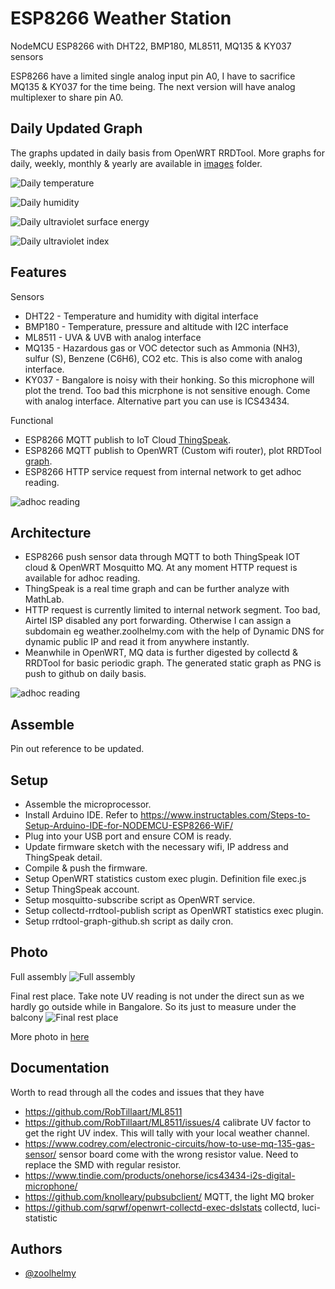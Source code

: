 
# ESP8266 Weather Station

NodeMCU ESP8266 with DHT22, BMP180, ML8511, MQ135 & KY037 sensors

ESP8266 have a limited single analog input pin A0, I have to sacrifice MQ135 & KY037 for the time being. The next version will have analog multiplexer to share pin A0.

## Daily Updated Graph

The graphs updated in daily basis from OpenWRT RRDTool. More graphs for daily, weekly, monthly & yearly are available in [images](https://github.com/zoolhelmy/ESP8266-Weather-Station/tree/main/images/graph) folder.

![Daily temperature](https://github.com/zoolhelmy/ESP8266-Weather-Station/blob/main/images/graph/temperature-day.png?raw=true)

![Daily humidity](https://github.com/zoolhelmy/ESP8266-Weather-Station/blob/main/images/graph/humidity-day.png?raw=true)

![Daily ultraviolet surface energy](https://github.com/zoolhelmy/ESP8266-Weather-Station/blob/main/images/graph/uv-day.png?raw=true)

![Daily ultraviolet index](https://github.com/zoolhelmy/ESP8266-Weather-Station/blob/main/images/graph/duv-day.png?raw=true)

## Features

Sensors
- DHT22 - Temperature and humidity with digital interface
- BMP180 - Temperature, pressure and altitude with I2C interface
- ML8511 - UVA & UVB with analog interface
- MQ135 - Hazardous gas or VOC detector such as Ammonia (NH3), sulfur (S), Benzene (C6H6), CO2 etc. This is also come with analog interface.
- KY037 - Bangalore is noisy with their honking. So this microphone will plot the trend. Too bad this micrphone is not sensitive enough. Come with analog interface. Alternative part you can use is ICS43434.

Functional
- ESP8266 MQTT publish to IoT Cloud [ThingSpeak](https://thingspeak.com/channels/1927021).
- ESP8266 MQTT publish to OpenWRT (Custom wifi router), plot RRDTool [graph](https://github.com/zoolhelmy/ESP8266-Weather-Station/tree/main/images/graph).
- ESP8266 HTTP service request from internal network to get adhoc reading.

![adhoc reading](https://github.com/zoolhelmy/ESP8266-Weather-Station/blob/main/images/photo/Mobile_HTTP.jpg?raw=true)

## Architecture

- ESP8266 push sensor data through MQTT to both ThingSpeak IOT cloud & OpenWRT Mosquitto MQ. At any moment HTTP request is available for adhoc reading. 
- ThingSpeak is a real time graph and can be further analyze with MathLab.
- HTTP request is currently limited to internal network segment. Too bad, Airtel ISP disabled any port forwarding. Otherwise I can assign a subdomain eg weather.zoolhelmy.com with the help of Dynamic DNS for dynamic public IP and read it from anywhere instantly. 
- Meanwhile in OpenWRT, MQ data is further digested by collectd & RRDTool for basic periodic graph. The generated static graph as PNG is push to github on daily basis.

![adhoc reading](https://github.com/zoolhelmy/ESP8266-Weather-Station/blob/main/images/photo/Architecture.png?raw=true)

## Assemble

Pin out reference to be updated.

## Setup

- Assemble the microprocessor.
- Install Arduino IDE. Refer to https://www.instructables.com/Steps-to-Setup-Arduino-IDE-for-NODEMCU-ESP8266-WiF/
- Plug into your USB port and ensure COM is ready.
- Update firmware sketch with the necessary wifi, IP address and ThingSpeak detail.
- Compile & push the firmware.
- Setup OpenWRT statistics custom exec plugin. Definition file exec.js
- Setup ThingSpeak account.
- Setup mosquitto-subscribe script as OpenWRT service.
- Setup collectd-rrdtool-publish script as OpenWRT statistics exec plugin.
- Setup rrdtool-graph-github.sh script as daily cron.

## Photo

Full assembly 
![Full assembly](https://github.com/zoolhelmy/ESP8266-Weather-Station/blob/main/images/photo/ESP8266_full_assembly.jpg?raw=true)

Final rest place. Take note UV reading is not under the direct sun as we hardly go outside while in Bangalore. So its just to measure under the balcony
![Final rest place](https://github.com/zoolhelmy/ESP8266-Weather-Station/blob/main/images/photo/ESP8266_final_rest_place.jpg?raw=true)

More photo in [here](https://github.com/zoolhelmy/ESP8266-Weather-Station/tree/main/images/graph)

## Documentation

Worth to read through all the codes and issues that they have
- https://github.com/RobTillaart/ML8511
- https://github.com/RobTillaart/ML8511/issues/4 calibrate UV factor to get the right UV index. This will tally with your local weather channel.
- https://www.codrey.com/electronic-circuits/how-to-use-mq-135-gas-sensor/ sensor board come with the wrong resistor value. Need to replace the SMD with regular resistor.
- https://www.tindie.com/products/onehorse/ics43434-i2s-digital-microphone/
- https://github.com/knolleary/pubsubclient/ MQTT, the light MQ broker
- https://github.com/sqrwf/openwrt-collectd-exec-dslstats collectd, luci-statistic

## Authors

- [@zoolhelmy](https://www.linkedin.com/in/zoolhelmy/)
